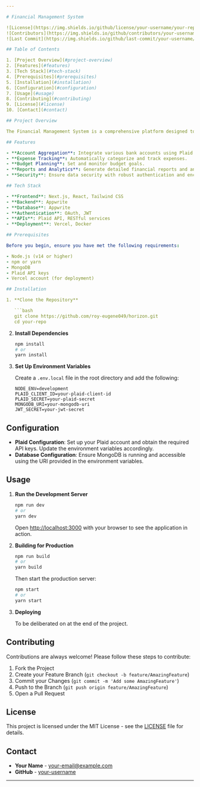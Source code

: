 ```yaml
---

# Financial Management System

![License](https://img.shields.io/github/license/your-username/your-repo)
![Contributors](https://img.shields.io/github/contributors/your-username/your-repo)
![Last Commit](https://img.shields.io/github/last-commit/your-username/your-repo)

## Table of Contents

1. [Project Overview](#project-overview)
2. [Features](#features)
3. [Tech Stack](#tech-stack)
4. [Prerequisites](#prerequisites)
5. [Installation](#installation)
6. [Configuration](#configuration)
7. [Usage](#usage)
8. [Contributing](#contributing)
9. [License](#license)
10. [Contact](#contact)

## Project Overview

The Financial Management System is a comprehensive platform designed to help users manage their finances efficiently. Leveraging cutting-edge technologies such as Next.js, React, Plaid, and Tailwind CSS, this system offers a seamless and intuitive user experience.

## Features

- **Account Aggregation**: Integrate various bank accounts using Plaid.
- **Expense Tracking**: Automatically categorize and track expenses.
- **Budget Planning**: Set and monitor budget goals.
- **Reports and Analytics**: Generate detailed financial reports and analytics.
- **Security**: Ensure data security with robust authentication and encryption.

## Tech Stack

- **Frontend**: Next.js, React, Tailwind CSS
- **Backend**: Appwrite
- **Database**: Appwrite
- **Authentication**: OAuth, JWT
- **APIs**: Plaid API, RESTful services
- **Deployment**: Vercel, Docker

## Prerequisites

Before you begin, ensure you have met the following requirements:

- Node.js (v14 or higher)
- npm or yarn
- MongoDB
- Plaid API keys
- Vercel account (for deployment)

## Installation

1. **Clone the Repository**

   ```bash
   git clone https://github.com/roy-eugene049/horizon.git
   cd your-repo
   ```

2. **Install Dependencies**

   ```bash
   npm install
   # or
   yarn install
   ```

3. **Set Up Environment Variables**

   Create a `.env.local` file in the root directory and add the following:

   ```env
   NODE_ENV=development
   PLAID_CLIENT_ID=your-plaid-client-id
   PLAID_SECRET=your-plaid-secret
   MONGODB_URI=your-mongodb-uri
   JWT_SECRET=your-jwt-secret
   ```

## Configuration

- **Plaid Configuration**: Set up your Plaid account and obtain the required API keys. Update the environment variables accordingly.
- **Database Configuration**: Ensure MongoDB is running and accessible using the URI provided in the environment variables.

## Usage

1. **Run the Development Server**

   ```bash
   npm run dev
   # or
   yarn dev
   ```

   Open [http://localhost:3000](http://localhost:3000) with your browser to see the application in action.

2. **Building for Production**

   ```bash
   npm run build
   # or
   yarn build
   ```

   Then start the production server:

   ```bash
   npm start
   # or
   yarn start
   ```

3. **Deploying**

   To be deliberated on at the end of the project.

## Contributing

Contributions are always welcome! Please follow these steps to contribute:

1. Fork the Project
2. Create your Feature Branch (`git checkout -b feature/AmazingFeature`)
3. Commit your Changes (`git commit -m 'Add some AmazingFeature'`)
4. Push to the Branch (`git push origin feature/AmazingFeature`)
5. Open a Pull Request

## License

This project is licensed under the MIT License - see the [LICENSE](LICENSE) file for details.

## Contact

- **Your Name** - [your-email@example.com](mailto:roy.eugenes000@gmail.com)
- **GitHub** - [your-username](https://github.com/roy-eugene049)

---
```

